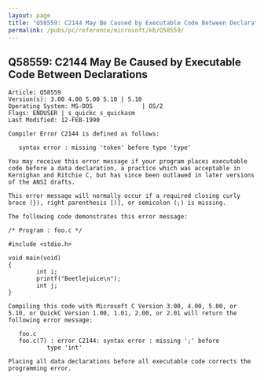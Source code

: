 ```yaml
---
layout: page
title: "Q58559: C2144 May Be Caused by Executable Code Between Declarations"
permalink: /pubs/pc/reference/microsoft/kb/Q58559/
---
```


## Q58559: C2144 May Be Caused by Executable Code Between Declarations

	Article: Q58559
	Version(s): 3.00 4.00 5.00 5.10 | 5.10
	Operating System: MS-DOS              | OS/2
	Flags: ENDUSER | s_quickc s_quickasm
	Last Modified: 12-FEB-1990
	
	Compiler Error C2144 is defined as follows:
	
	   syntax error : missing 'token' before type 'type'
	
	You may receive this error message if your program places executable
	code before a data declaration, a practice which was acceptable in
	Kernighan and Ritchie C, but has since been outlawed in later versions
	of the ANSI drafts.
	
	This error message will normally occur if a required closing curly
	brace (}), right parenthesis [)], or semicolon (;) is missing.
	
	The following code demonstrates this error message:
	
	/* Program : foo.c */
	
	#include <stdio.h>
	
	void main(void)
	{
	        int i;
	        printf("Beetlejuice\n");
	        int j;
	}
	
	Compiling this code with Microsoft C Version 3.00, 4.00, 5.00, or
	5.10, or QuickC Version 1.00, 1.01, 2.00, or 2.01 will return the
	following error message:
	
	   foo.c
	   foo.c(7) : error C2144: syntax error : missing ';' before
	           type 'int'
	
	Placing all data declarations before all executable code corrects the
	programming error.
